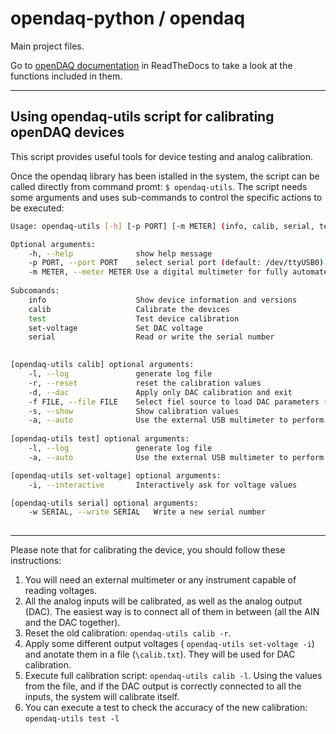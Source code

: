 # opendaq-python / opendaq

Main project files.

Go to [openDAQ documentation](https://www.google.com "DAQ.py walkthrough") in ReadTheDocs to take a look at the functions included in them.

* * * 

## Using opendaq-utils script for calibrating openDAQ devices

This script provides useful tools for device testing and analog calibration.

Once the opendaq library has been istalled in the system, the script can be called directly from command promt: `$ opendaq-utils`.
The script needs some arguments and uses sub-commands to control the specific actions to be executed:

```sh
Usage: opendaq-utils [-h] [-p PORT] [-m METER] (info, calib, serial, test, set-voltage)

Optional arguments:
    -h, --help              show help message
    -p PORT, --port PORT    select serial port (default: /dev/ttyUSB0)
    -m METER, --meter METER Use a digital multimeter for fully automated test
    
Subcomands:
    info                    Show device information and versions
    calib                   Calibrate the devices
    test                    Test device calibration
    set-voltage             Set DAC voltage
    serial                  Read or write the serial number
    

[opendaq-utils calib] optional arguments:
    -l, --log               generate log file
    -r, --reset             reset the calibration values
    -d, --dac               Apply only DAC calibration and exit
    -f FILE, --file FILE    Select fiel source to load DAC parameters (default: calib.txt)
    -s, --show              Show calibration values
    -a, --auto              Use the external USB multimeter to perform automated calibration
    
[opendaq-utils test] optional arguments:
    -l, --log               generate log file
    -a, --auto              Use the external USB multimeter to perform automated calibration

[opendaq-utils set-voltage] optional arguments:
    -i, --interactive       Interactively ask for voltage values

[opendaq-utils serial] optional arguments:
    -w SERIAL, --write SERIAL   Write a new serial number
    
```
* * * 

Please note that for calibrating the device, you should follow these instructions:

1. You will need an external multimeter or any instrument capable of reading voltages. 
2. All the analog inputs will be calibrated, as well as the analog output (DAC). The easiest way is to connect all of them in between (all the AIN and the DAC together).
3. Reset the old calibration: `opendaq-utils calib -r`.
4. Apply some different output voltages ( `opendaq-utils set-voltage -i`) and anotate them in a file (`\calib.txt`). They will be used for DAC calibration.
5. Execute full calibration script: `opendaq-utils calib -l`. Using the values from the file, and if the DAC output is correctly connected to all the inputs, the system will calibrate itself.
6. You can execute a test to check the accuracy of the new calibration: `opendaq-utils test -l`

